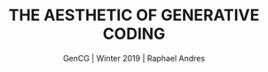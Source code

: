 ---
layout: front
title: "THE AESTHETIC OF GENERATIVE CODING" 
subtitle: "GenCG | Winter 2019 | Raphael Andres"
---